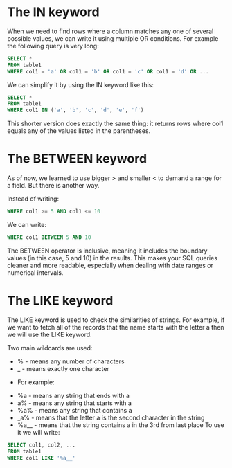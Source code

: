 # The IN keyword


When we need to find rows where a column matches any one of several possible values, we can write it using multiple OR conditions. For example the following query is very long:
```sql
SELECT *
FROM table1
WHERE col1 = 'a' OR col1 = 'b' OR col1 = 'c' OR col1 = 'd' OR ...
```
We can simplify it by using the IN keyword like this:
```sql
SELECT *
FROM table1
WHERE col1 IN ('a', 'b', 'c', 'd', 'e', 'f')
```
This shorter version does exactly the same thing: it returns rows where col1 equals any of the values listed in the parentheses.

# The BETWEEN keyword


As of now, we learned to use bigger > and smaller < to demand a range for a field. But there is another way.

Instead of writing:
```sql
WHERE col1 >= 5 AND col1 <= 10
```
We can write:
```sql
WHERE col1 BETWEEN 5 AND 10
```
The BETWEEN operator is inclusive, meaning it includes the boundary values (in this case, 5 and 10) in the results. This makes your SQL queries cleaner and more readable, especially when dealing with date ranges or numerical intervals.

# The LIKE keyword


The LIKE keyword is used to check the similarities of strings. For example, if we want to fetch all of the records that the name starts with the letter a then we will use the LIKE keyword.

Two main wildcards are used:

- % - means any number of characters
-  _ - means exactly one character

* For example:

- %a - means any string that ends with a
- a% - means any string that starts with a
- %a% - means any string that contains a
- _a% - means that the letter a is the second character in the string
- %a__ - means that the string contains a in the 3rd from last place
 To use it we will write:
```sql
SELECT col1, col2, ...
FROM table1
WHERE col1 LIKE '%a__'
```
